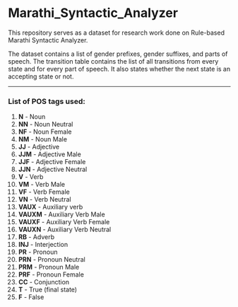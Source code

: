 # Marathi_Syntactic_Analyzer

This repository serves as a dataset for research work done on Rule-based Marathi Syntactic Analyzer.

The dataset contains a list of gender prefixes, gender suffixes, and parts of speech. The transition table contains the list of all transitions from every state and for every part of speech. It also states whether the next state is an accepting state or not.

<hr> 

### List of POS tags used:

1. **N** - Noun
2. **NN** - Noun Neutral
3. **NF** - Noun Female
4. **NM** - Noun Male
5. **JJ** - Adjective
6. **JJM** - Adjective Male
7. **JJF** - Adjective Female
8. **JJN** - Adjective Neutral
9. **V** - Verb
10. **VM** - Verb Male
11. **VF** - Verb Female
12. **VN** - Verb Neutral
13. **VAUX** - Auxiliary verb
14. **VAUXM** - Auxiliary Verb Male
15. **VAUXF** - Auxiliary Verb Female
16. **VAUXN** - Auxiliary Verb Neutral
17. **RB** - Adverb
18. **INJ** - Interjection
19. **PR** - Pronoun
20. **PRN** - Pronoun Neutral
21. **PRM** - Pronoun Male
22. **PRF** - Pronoun Female
23. **CC** - Conjunction
24. **T** - True (final state)
25. **F** - False
